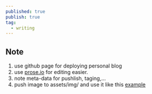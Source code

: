 ```yaml
---
published: true
publish: true
tag:
  - writing
---
```

## Note

1. use github page for deploying personal blog
2. use [prose.io](https://prose.io) for editing easier.
3. note meta-data for pushlish, taging,...
4. push image to assets/img/ and use it like this [example](https://github.com/vuhailongkl97/blog/blob/master/_posts/2020-05-28-network-basic.md)

